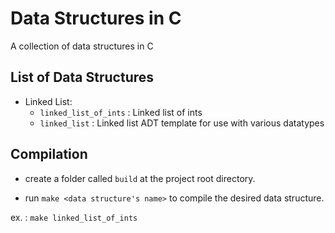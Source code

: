 # Data Structures in C

A collection of data structures in C

## List of Data Structures

* Linked List:
  * `linked_list_of_ints` : Linked list of ints
  * `linked_list` : Linked list ADT template for use with various datatypes

## Compilation

* create a folder called `build` at the project root directory.

* run `make <data structure's name>` to compile the desired data structure.

ex. : `make linked_list_of_ints` 
